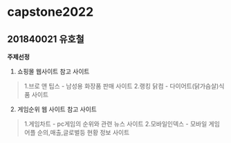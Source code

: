 # capstone2022
## 201840021 유호철
<b>주제선정</b>
1. 쇼핑몰 웹사이트
  참고 사이트
  > 1.브로 앤 팁스 - 남성용 화장품 판매 사이트
  > 2.랭킹 닭컴 - 다이어트(닭가슴살)식품 사이트
2. 게임순위 웹 사이트
  참고 사이트
  > 1.게임차트 - pc게임의 순위와 관련 뉴스 사이트
  > 2.모바일인덱스 - 모바일 게임 어플 순의,매출,글로벌등 현황 정보 사이트
